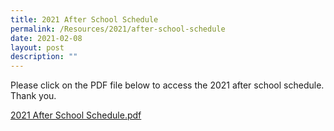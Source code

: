 ```yaml
---
title: 2021 After School Schedule
permalink: /Resources/2021/after-school-schedule
date: 2021-02-08
layout: post
description: ""
---
```


Please click on the PDF file below to access the 2021 after school schedule. Thank you.  
  
[2021 After School Schedule.pdf](https://www-bpghs-moe-edu-sg-admin.cwp.sg/qql/slot/u148/BPGHS%202021/Announcements%20&%20Updates/2021%20After%20School%20Schedule.pdf)